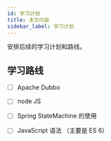 ```yaml
---
id: 学习计划
title: 本文内容
sidebar_label: 学习计划
---
```


安排后续的学习计划和路线。



## 学习路线

- [ ] Apache Dubbo
- [ ] node JS
- [ ] Spring StateMachine 的使用
- [ ] JavaScript 语法 （主要是 ES 6）

